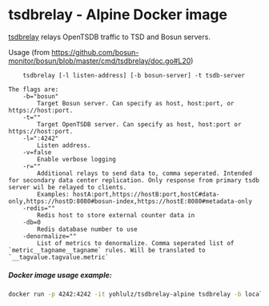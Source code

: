 # tsdbrelay - Alpine Docker image


[tsdbrelay](https://github.com/bosun-monitor/bosun/blob/master/cmd/tsdbrelay/doc.go) relays OpenTSDB traffic to TSD and Bosun servers.

Usage (from https://github.com/bosun-monitor/bosun/blob/master/cmd/tsdbrelay/doc.go#L20)
```
	tsdbrelay [-l listen-address] [-b bosun-server] -t tsdb-server
    
The flags are:
	-b="bosun"
		Target Bosun server. Can specify as host, host:port, or https://host:port.
	-t=""
		Target OpenTSDB server. Can specify as host, host:port or https://host:port.
	-l=":4242"
		Listen address.
	-v=false
	    Enable verbose logging
	-r=""
		Additional relays to send data to, comma seperated. Intended for secondary data center replication. Only response from primary tsdb server wil be relayed to clients.
		Examples: hostA:port,https://hostB:port,hostC#data-only,https://hostD:8080#bosun-index,https://hostE:8080#metadata-only
	-redis=""
		Redis host to store external counter data in
	-db=0
		Redis database number to use
	-denormalize=""
		List of metrics to denormalize. Comma seperated list of `metric__tagname__tagname` rules. Will be translated to `__tagvalue.tagvalue.metric`
```


##### Docker image usage example:
```bash
docker run -p 4242:4242 -it yohlulz/tsdbrelay-alpine tsdbrelay -b localhost:4343 -t localhost:4545
```
